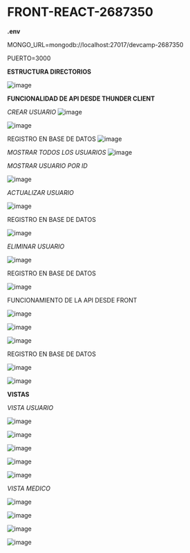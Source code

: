 # FRONT-REACT-2687350

**.env**

MONGO_URL=mongodb://localhost:27017/devcamp-2687350

PUERTO=3000

**ESTRUCTURA DIRECTORIOS**

![image](https://github.com/margarzon/FRONT-REACT-2687350/assets/125483628/be650667-2361-46f3-bea9-b0af5697293c)

**FUNCIONALIDAD DE API DESDE THUNDER CLIENT**

_CREAR USUARIO_
![image](https://github.com/margarzon/FRONT-REACT-2687350/assets/125483628/5de8b7db-69d9-448c-a5e5-aa621f40bb41)


![image](https://github.com/margarzon/FRONT-REACT-2687350/assets/125483628/8f7251dc-9502-42bc-bf8e-2e66fe2fc82a)

REGISTRO EN BASE DE DATOS
![image](https://github.com/margarzon/FRONT-REACT-2687350/assets/125483628/0c0e9d54-d0a5-4e6b-8080-c3ace6c64f09)

_MOSTRAR TODOS LOS USUARIOS_
![image](https://github.com/margarzon/FRONT-REACT-2687350/assets/125483628/cbb7146d-b3dc-46a1-93af-41546f5d9446)

_MOSTRAR USUARIO POR ID_

![image](https://github.com/margarzon/FRONT-REACT-2687350/assets/125483628/1b3a70dc-96b0-4631-a364-e9646dc16ac7)

_ACTUALIZAR USUARIO_

![image](https://github.com/margarzon/FRONT-REACT-2687350/assets/125483628/eb376c9d-b83a-4bce-8027-e6c35eb75c90)

REGISTRO EN BASE DE DATOS 

![image](https://github.com/margarzon/FRONT-REACT-2687350/assets/125483628/422c0ead-e131-4ef6-b77e-a03bc7864298)

_ELIMINAR USUARIO_

![image](https://github.com/margarzon/FRONT-REACT-2687350/assets/125483628/46a1db23-9be7-40af-a545-5756525126bd)

REGISTRO EN BASE DE DATOS 

![image](https://github.com/margarzon/FRONT-REACT-2687350/assets/125483628/27a7be07-97d5-4d7c-9341-10185f5ab565)

FUNCIONAMIENTO DE LA API DESDE FRONT

![image](https://github.com/margarzon/FRONT-REACT-2687350/assets/125483628/8d76e6d8-42cb-4835-befb-2537682dd688)

![image](https://github.com/margarzon/FRONT-REACT-2687350/assets/125483628/764a5369-9733-49f3-b75e-7cebedde8a7c)

![image](https://github.com/margarzon/FRONT-REACT-2687350/assets/125483628/b5a93a49-f638-4128-9534-7f6589d299ad)

REGISTRO EN BASE DE DATOS 

![image](https://github.com/margarzon/FRONT-REACT-2687350/assets/125483628/ee11fe9a-9d4b-4f83-b9a8-8fc501b04e0a)



![image](https://github.com/margarzon/FRONT-REACT-2687350/assets/125483628/0ad25ef0-85b5-40e3-8e19-8ad2250a741e)

**VISTAS**

_VISTA USUARIO_

![image](https://github.com/margarzon/FRONT-REACT-2687350/assets/125483628/e09dae7a-9e9f-4078-a906-3325c4b6122e)

![image](https://github.com/margarzon/FRONT-REACT-2687350/assets/125483628/e846bc3c-a303-4887-9b56-874d7d510053)

![image](https://github.com/margarzon/FRONT-REACT-2687350/assets/125483628/f313e8be-8963-4fec-9caa-04851844887f)

![image](https://github.com/margarzon/FRONT-REACT-2687350/assets/125483628/7e494c7e-23b2-4493-8388-0248daed5543)

![image](https://github.com/margarzon/FRONT-REACT-2687350/assets/125483628/69e5ca13-b473-4cff-a633-d23d5286ff58)


_VISTA MEDICO_

![image](https://github.com/margarzon/FRONT-REACT-2687350/assets/125483628/d0f24157-6142-43dd-85e5-723d5eba5d75)

![image](https://github.com/margarzon/FRONT-REACT-2687350/assets/125483628/76110a24-b0cd-4163-9d67-84415ae92e9b)

![image](https://github.com/margarzon/FRONT-REACT-2687350/assets/125483628/2b0621ce-9ddf-4494-a09e-61092ee09822)

![image](https://github.com/margarzon/FRONT-REACT-2687350/assets/125483628/d5b2d17c-8041-4e13-a576-beba19d3e442)
